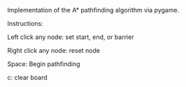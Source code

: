Implementation of the A* pathfinding algorithm via pygame.

Instructions:

Left click any node: set start, end, or barrier

Right click any node: reset node

Space: Begin pathfinding

c: clear board
